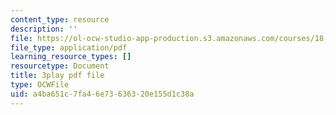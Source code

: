 ```yaml
---
content_type: resource
description: ''
file: https://ol-ocw-studio-app-production.s3.amazonaws.com/courses/18-01sc-single-variable-calculus-fall-2010/a4ba651c7fa46e73636320e155d1c38a_0YGiDaUOse4.pdf
file_type: application/pdf
learning_resource_types: []
resourcetype: Document
title: 3play pdf file
type: OCWFile
uid: a4ba651c-7fa4-6e73-6363-20e155d1c38a
---
```

